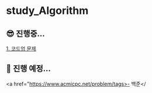 # study_Algorithm

## 😎 진행중...      
<a href="https://codeup.kr/problemset.php">1. 코드업 문제</a>

## 🤩 진행 예정...
<a href="https://www.acmicpc.net/problem/tags>- 백준</
